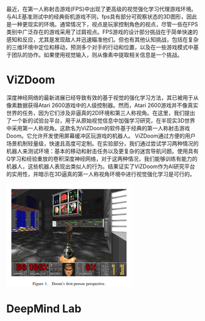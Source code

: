 最近，在第一人称射击游戏\(FPS\)中出现了更高级的视觉强化学习代理游戏环境。与ALE基准测试中的经典街机游戏不同，fps具有部分可观察状态的3D图形，因此是一种更现实的环境。通常情况下，视点是玩家控制角色的视点，尽管一些在FPS类别中广泛存在的游戏采用了过肩视点。FPS游戏的设计部分挑战在于简单快速的感知和反应，尤其是发现敌人并迅速瞄准他们。但也有其他认知挑战，包括在复杂的三维环境中定位和移动，预测多个对手的行动和位置，以及在一些游戏模式中基于团队的协作。如果使用视觉输入，则从像素中提取相关信息是一个挑战。

# ViZDoom

深度神经网络的最新进展已经导致有效的基于视觉的强化学习方法，其已被用于从像素数据获得Atari 2600游戏中的人级控制器。然而，Atari 2600游戏并不像真实世界的任务，因为它们涉及非逼真的2D环境和第三人称视角。在这里，我们提出了一个新的试验台平台，用于从原始视觉信息中加强学习研究，在半现实3D世界中采用第一人称视角。这款名为ViZDoom的软件基于经典的第一人称射击游戏Doom。它允许开发使用屏幕缓冲区玩游戏的机器人。 ViZDoom通过方便的用户场景机制轻量级，快速且高度可定制。在实验部分，我们通过尝试学习两种情况的机器人来测试环境：基本的移动和射击任务以及更复杂的迷宫导航问题。使用具有Q学习和经验重放的卷积深度神经网络，对于这两种情况，我们能够训练有能力的机器人，这些机器人表现出类似人的行为。结果证实了ViZDoom作为AI研究平台的实用性，并暗示在3D逼真的第一人称视角环境中进行视觉强化学习是可行的。

![](/assets/vizdoom.png)

# DeepMind Lab



